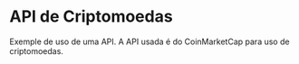 # API de Criptomoedas

Exemple de uso de uma API.
A API usada é do CoinMarketCap para uso de criptomoedas.